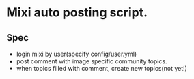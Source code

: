 # Mixi auto posting script.
## Spec
* login mixi by user(specify config/user.yml)
* post comment with image specific community topics.
* when topics filled with comment, create new topics(not yet!)

